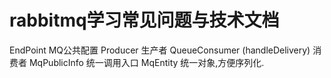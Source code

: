# rabbitmq学习常见问题与技术文档
EndPoint  MQ公共配置
Producer  生产者
QueueConsumer (handleDelivery)  消费者
MqPublicInfo  统一调用入口
MqEntity  统一对象,方便序列化.


